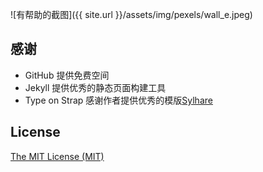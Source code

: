 
![有帮助的截图]({{ site.url }}/assets/img/pexels/wall_e.jpeg)

## 感谢
- GitHub   提供免费空间
- Jekyll  提供优秀的静态页面构建工具
- Type on Strap 感谢作者提供优秀的模版[Sylhare](https://github.com/Sylhare)

## License

[The MIT License (MIT)](https://raw.githubusercontent.com/Sylhare/Type-on-Strap/master/LICENSE)
